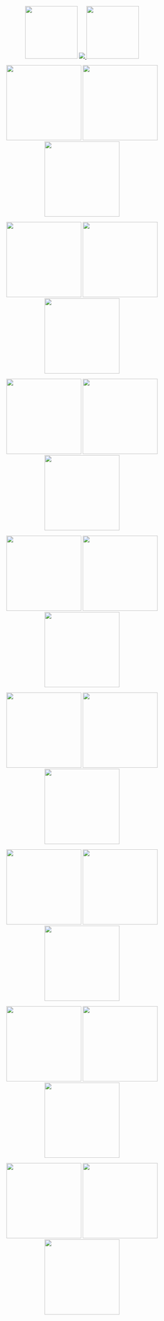 <p align="center">
    <img width="140" src="https://64.media.tumblr.com/5ed27114b226b023a28c7013aca1eb46/94453fa9726fddfb-bb/s75x75_c1/3567b7833b73358bd75a5ab7af80ee4d63c7381e.gifv">
  <a href="https://github.com/kittinan/spotify-github-profile">
    <img src="https://spotify-github-profile.kittinanx.com/api/view?uid=j365k0m5ruyju1v4me9pt8zel&cover_image=true&theme=novatorem&show_offline=false&background_color=1d1c1b&interchange=false&profanity=false&bar_color=93c383&bar_color_cover=false">
      <img width="140" src="https://64.media.tumblr.com/8b540ea4822b8be348f94cf2a0acfde6/e41345b50691e398-9c/s75x75_c1/5d202781295535b19a4add826a604d23e6766498.gifv">
  </a>
</p>

<p align="center">
<img width="200" src="https://64.media.tumblr.com/23e9620cf36132647ef8174dab34a16a/f8286dc84aff3c0a-52/s250x400/31da7a480dbe50b32581e13d07e6c38d62a49e56.gifv"> <img width="200" src="https://64.media.tumblr.com/56c1e63c23bb2c82e9c7c8560d6b3812/2b50de83d2b3bb21-b3/s100x200/10668a2b920e3d94246d8057bc93a39dcbd61d98.pnj"> <img width="200" src="https://64.media.tumblr.com/9e193ebd3c2a15712df03a1ee130ff35/74876e504c5c7cde-81/s100x200/5476eeefdab098b83dce89dfd0a783399f57f06e.pnj">
</p>

<p align="center">
    <img width="200" src="https://64.media.tumblr.com/85684fc97993b549bf95902862a97cbe/eed262c3dd030bba-76/s100x200/d9e6be97267b54f766759806502b0098116171bb.gifv">
<img width="200" src="https://64.media.tumblr.com/bd043294a94edfff5ca111b603fe9e51/66cc7ede6afe652f-5a/s100x200/a35cbd239b24642bf16546ac158288b790ee832c.pnj">
<img width="200" src="https://64.media.tumblr.com/307edcb8e654bfaa509dc27317b2cfec/be4d005d6941e7bd-73/s100x200/77e826fbda04de6fa9e7598c108d87b3114e3988.pnj">

</p>

<p align="center">
<img width="200" src="https://64.media.tumblr.com/b43d88bfaa234ed01f97e49935bab274/aa19e37ffd4bead4-3c/s100x200/5be5e618d0c26bb927f39a5dd853ef5d5d01ce80.jpg"> <img width="200"src="https://64.media.tumblr.com/a9859062af3e4a142648a7e295a2a54c/5fc7e0e899757fac-24/s100x200/173887891662f53b658e50be7a8f867f675afd16.pnj"> <img width="200" src="https://64.media.tumblr.com/3e9a647bd502c20a8acf6d3b3dce7195/7e100f44603c3879-51/s100x200/29d7aa95a5304ebf4cdb38851e75350821cb5438.pnj"> 

</p>

<p align="center">
<img width="200" src="https://64.media.tumblr.com/7afe326f2af96209389a43b7eaea881d/6bdec3e22aa7366e-63/s100x200/e28a2e030d32f6ace30aa4be8779b4c5003806c0.pnj"> <img width="200" src="https://64.media.tumblr.com/a95e2a66c73e53afaa8cf1dd33edfdfd/ed78c0ebbb1a9027-51/s250x400/3174b5a5f12b7d795541ebcb806dc111a6d5d740.pnj"> <img width="200" src="https://64.media.tumblr.com/aa61ad2e53e84c80659eb962d5a54555/d91d6a807665a11f-02/s250x400/344deed010b8ea7906aaa1d6d5e1c12bc44ef56c.webp"> 
</p>

<p align="center">
<img width="200" src="https://64.media.tumblr.com/e04098a421b9f26759cd7567ec9f2437/4da04b7a5e38218c-4a/s100x200/4a21660c2b2bdbb0aacc6bc8a136f787a1400f31.pnj"> <img width="200" src="https://64.media.tumblr.com/73b4e5b7082edaa3b69759cbea7ace33/46787a659952de6a-41/s100x200/5fe96cdbc537d2a7318c416935adc0b88204eb98.gifv"> <img width="200" src="https://64.media.tumblr.com/295b85f79f3317cb8d29144839e09c17/c1be74d301edaa9d-06/s250x400/9373ec3bd45708dfda6f186b1cc900bf9b76aba4.pnj"> 
</p>

<p align="center">
<img width="200" src="https://64.media.tumblr.com/51e93a2d494d7ae9e5b995c35e0458d7/3168906063b5945e-13/s100x200/a50da78b0662f058ca5cffa3f34a3d04ef769e03.gifv"> <img width="200" src="https://64.media.tumblr.com/81f7ff727d73aea4f4810b866c891c70/b357bd244539d389-bd/s100x200/d2b772d8149e93c1736ce31f14f6b8d91b8e1edc.pnj"> <img width="200" src="https://64.media.tumblr.com/e548a9dfa3cef8660e08f434ccd82faa/c1be74d301edaa9d-cc/s250x400/1a4ef9e87b9e3dce5767f4c8663270fcc5b2a54a.pnj"> 
</p>

<p align="center">
<img width="200" src="https://64.media.tumblr.com/b1f129c944bba97f0ff96e8ba4aa19f5/c1be74d301edaa9d-aa/s250x400/799aabb442bd63f353235761cfc23d49e01792ec.gifv"> <img width="200"src="https://64.media.tumblr.com/f318615988a53c8cc094ce39879136f2/75bf92b853423766-13/s100x200/64aefa87ddf11a8686f0c65d584137bc5d8e42ff.pnj"> <img width="200" src="https://camo.githubusercontent.com/30658eed6b5e2ea95c7044fc7e947be24dbc8512b0a331dc1b7c90a4f6aa78e7/68747470733a2f2f36342e6d656469612e74756d626c722e636f6d2f33356664656464333465316663373039303137386230303463616130353232642f626534336661386333343366383231662d37342f73313030783230302f386536643734643439613962616163373836346330343537393363373832313061626464646637642e67696676"> 

</p>


<p align="center">
<img width="200" src="https://64.media.tumblr.com/b8cda2df3951688b0685ef28fd3f1cac/37bb0d0ffc192c90-1b/s100x200/aac7420585358b4342766da8a459ba64f04e0678.gifv"> <img width="200" src="https://64.media.tumblr.com/33b4252c0b6e0ba3a0091013baa0d290/1679a904b33b8d1f-ec/s250x400/d27efdb1771d28b634e2a6e37fdba2f3d352b4ea.webp"> <img width="200" src="https://64.media.tumblr.com/c40fe4a7043d4d6f4a7ae9ac8114f887/c1be74d301edaa9d-ee/s250x400/9f0ff2aecc2b77487ebf6f87c253ef5ff6631c6c.pnj"> 
</p>

